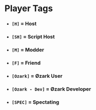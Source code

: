 # Player Tags

- ### `[H]` = Host
- ### `[SH]` = Script Host
- ### `[M]` = Modder
- ### `[F]` = Friend
- ### `[Ozark]` = Øzark User
- ### `[Ozark - Dev]` = Øzark Developer
- ### `[SPEC]` = Spectating